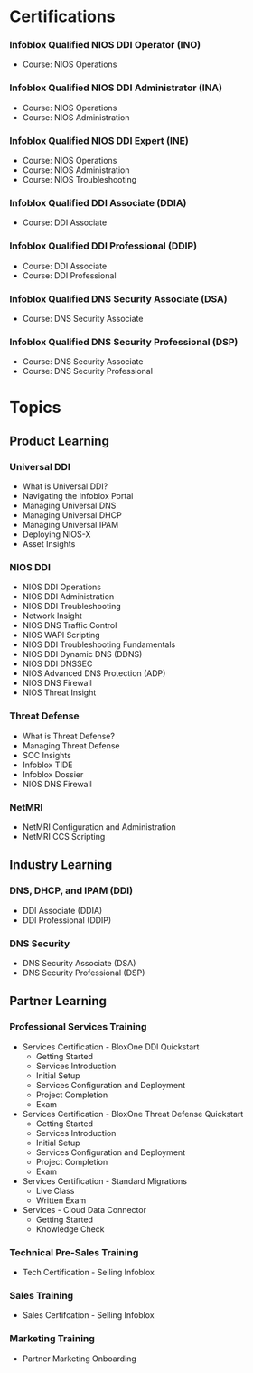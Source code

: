 # Certifications
### Infoblox Qualified NIOS DDI Operator (INO)
* Course: NIOS Operations
### Infoblox Qualified NIOS DDI Administrator (INA)
* Course: NIOS Operations
* Course: NIOS Administration
### Infoblox Qualified NIOS DDI Expert (INE)
* Course: NIOS Operations
* Course: NIOS Administration
* Course: NIOS Troubleshooting
### Infoblox Qualified DDI Associate (DDIA)
* Course: DDI Associate
### Infoblox Qualified DDI Professional (DDIP)
* Course: DDI Associate
* Course: DDI Professional
### Infoblox Qualified DNS Security Associate (DSA)
* Course: DNS Security Associate
### Infoblox Qualified DNS Security Professional (DSP)
* Course: DNS Security Associate
* Course: DNS Security Professional

# Topics
## Product Learning
### Universal DDI
* What is Universal DDI?
* Navigating the Infoblox Portal
* Managing Universal DNS
* Managing Universal DHCP
* Managing Universal IPAM
* Deploying NIOS-X
* Asset Insights
### NIOS DDI
* NIOS DDI Operations
* NIOS DDI Administration
* NIOS DDI Troubleshooting
* Network Insight
* NIOS DNS Traffic Control
* NIOS WAPI Scripting
* NIOS DDI Troubleshooting Fundamentals
* NIOS DDI Dynamic DNS (DDNS)
* NIOS DDI DNSSEC
* NIOS Advanced DNS Protection (ADP)
* NIOS DNS Firewall
* NIOS Threat Insight
### Threat Defense
* What is Threat Defense?
* Managing Threat Defense
* SOC Insights
* Infoblox TIDE
* Infoblox Dossier
* NIOS DNS Firewall
### NetMRI
* NetMRI Configuration and Administration
* NetMRI CCS Scripting


## Industry Learning
### DNS, DHCP, and IPAM (DDI)
* DDI Associate (DDIA)
* DDI Professional (DDIP)
### DNS Security
* DNS Security Associate (DSA)
* DNS Security Professional (DSP)

## Partner Learning
### Professional Services Training
* Services Certification - BloxOne DDI Quickstart
    * Getting Started
    * Services Introduction
    * Initial Setup
    * Services Configuration and Deployment
    * Project Completion
    * Exam
* Services Certification - BloxOne Threat Defense Quickstart
    * Getting Started
    * Services Introduction
    * Initial Setup
    * Services Configuration and Deployment
    * Project Completion
    * Exam
* Services Certification - Standard Migrations
    * Live Class
    * Written Exam
* Services - Cloud Data Connector
    * Getting Started
    * Knowledge Check
### Technical Pre-Sales Training
* Tech Certification - Selling Infoblox
### Sales Training
* Sales Certifcation - Selling Infoblox
### Marketing Training
* Partner Marketing Onboarding

